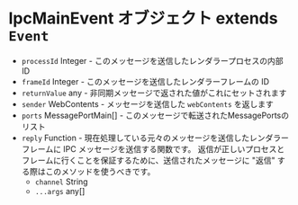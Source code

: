 # IpcMainEvent オブジェクト extends `Event`

* `processId` Integer - このメッセージを送信したレンダラープロセスの内部 ID
* `frameId` Integer - このメッセージを送信したレンダラーフレームの ID
* `returnValue` any - 非同期メッセージで返された値がこれにセットされます
* `sender` WebContents - メッセージを送信した `webContents` を返します
* `ports` MessagePortMain[] - このメッセージで転送されたMessagePortsのリスト
* `reply` Function - 現在処理している元々のメッセージを送信したレンダラーフレームに IPC メッセージを送信する関数です。  返信が正しいプロセスとフレームに行くことを保証するために、送信されたメッセージに "返信" する際はこのメソッドを使うべきです。
  * `channel` String
  * `...args` any[]
